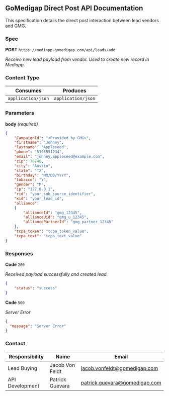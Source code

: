 ## GoMedigap Direct Post API Documentation

This specification details the direct post interaction between lead vendors and GMG.

### Spec
**POST** `https://mediapp.gomedigap.com/api/leads/add`

*Receive new lead payload from vendor. Used to create new record in Mediapp.*

### Content Type

Consumes | Produces
-------- | --------
`application/json` | `application/json`

### Parameters

**body** *(required)*

```json
{
    "CampaignId": "<Provided by GMG>",
    "firstname": "Johnny",
    "lastname": "Appleseed",
    "phone": "5125551234",
    "email": "johnny.appleseed@example.com",
    "zip": 78746,
    "city": "Austin",
    "state": "TX",
    "birthday": "MM/DD/YYYY",
    "tobacco": "Y",
    "gender": "M",
    "ip": "127.0.0.1",
    "rid": "your_sub_source_identifier",
    "xid": "your_lead_id",
    "alliance":
    {
        "allianceId": "gmg_12345",
        "allianceUid": "gmg_u_12345",
        "alliancePartnerId": "gmg_partner_12345"
    },
    "tcpa_token": "tcpa_token_value",
    "tcpa_text": "tcpa_text_value"
}
```

### Responses

**Code** `200`

*Received payload successfully and created lead.*

```json
{
    "status": "success"
}
```

**Code** `500`

*Server Error*

```json
{
  "message": "Server Error"
}
```

### Contact

Responsibility | Name | Email
---------------|------|------
Lead Buying | Jacob Von Feldt | <jacob.vonfeldt@gomedigap.com>
API Development | Patrick Guevara | <patrick.guevara@gomedigap.com>
